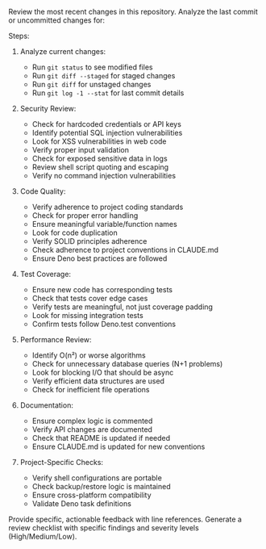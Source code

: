 Review the most recent changes in this repository. Analyze the last commit or uncommitted changes for:

Steps:
1. Analyze current changes:
   - Run `git status` to see modified files
   - Run `git diff --staged` for staged changes
   - Run `git diff` for unstaged changes
   - Run `git log -1 --stat` for last commit details

2. Security Review:
   - Check for hardcoded credentials or API keys
   - Identify potential SQL injection vulnerabilities
   - Look for XSS vulnerabilities in web code
   - Verify proper input validation
   - Check for exposed sensitive data in logs
   - Review shell script quoting and escaping
   - Verify no command injection vulnerabilities

3. Code Quality:
   - Verify adherence to project coding standards
   - Check for proper error handling
   - Ensure meaningful variable/function names
   - Look for code duplication
   - Verify SOLID principles adherence
   - Check adherence to project conventions in CLAUDE.md
   - Ensure Deno best practices are followed

4. Test Coverage:
   - Ensure new code has corresponding tests
   - Check that tests cover edge cases
   - Verify tests are meaningful, not just coverage padding
   - Look for missing integration tests
   - Confirm tests follow Deno.test conventions

5. Performance Review:
   - Identify O(n²) or worse algorithms
   - Check for unnecessary database queries (N+1 problems)
   - Look for blocking I/O that should be async
   - Verify efficient data structures are used
   - Check for inefficient file operations

6. Documentation:
   - Ensure complex logic is commented
   - Verify API changes are documented
   - Check that README is updated if needed
   - Ensure CLAUDE.md is updated for new conventions

7. Project-Specific Checks:
   - Verify shell configurations are portable
   - Check backup/restore logic is maintained
   - Ensure cross-platform compatibility
   - Validate Deno task definitions

Provide specific, actionable feedback with line references.
Generate a review checklist with specific findings and severity levels (High/Medium/Low).